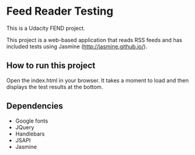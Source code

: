 # Feed Reader Testing

This is a Udacity FEND project. 

This project is a web-based application that reads RSS feeds and has included tests using Jasmine (http://jasmine.github.io/).

## How to run this project

Open the index.html in your browser. It takes a moment to load and then displays the test results at the bottom.

## Dependencies
 
- Google fonts
- JQuery
- Handlebars
- JSAPI
- Jasmine

